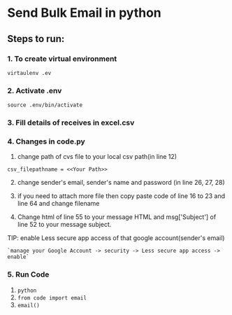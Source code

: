 # Send Bulk Email in python

## Steps to run:

### 1. To create virtual environment
`virtaulenv .ev`

### 2.  Activate .env
`source .env/bin/activate`

### 3.  Fill details of receives in excel.csv

### 4. Changes in code.py
  1. change path of cvs file to your local csv path(in line 12)
  
  ` csv_filepathname = <<Your Path>> `
  
  2. change sender's email, sender's name and password (in line 26, 27, 28)
  
  3. if you need to attach more file then copy paste code of line 16 to 23 and line 64 and change filename 
  
  4. Change html of line 55 to your message HTML and msg['Subject'] of line 52 to your message subject.
   
  TIP: enable Less secure app access of that google account(sender's email)
    
    `manage your Google Account -> security -> Less secure app access -> enable`

### 5. Run Code
  1. `python`
  2. `from code import email`
  3. `email()`

